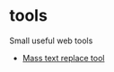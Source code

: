 # tools
Small useful web tools

*  <a href="https://www.webtiara.com/tools/replace">Mass text replace tool</a>
